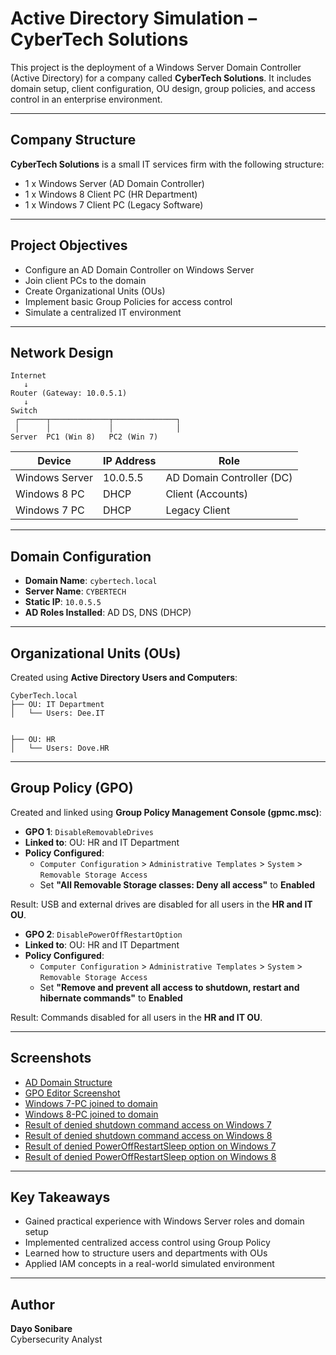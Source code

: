 
# Active Directory Simulation – CyberTech Solutions

This project is the deployment of a Windows Server Domain Controller (Active Directory) for a company called **CyberTech Solutions**. It includes domain setup, client configuration, OU design, group policies, and access control in an enterprise environment.

---

## Company Structure

**CyberTech Solutions** is a small IT services firm with the following structure:

- 1 x Windows Server (AD Domain Controller)
- 1 x Windows 8 Client PC (HR Department)
- 1 x Windows 7 Client PC (Legacy Software)

---

## Project Objectives

- Configure an AD Domain Controller on Windows Server
- Join client PCs to the domain
- Create Organizational Units (OUs)
- Implement basic Group Policies for access control
- Simulate a centralized IT environment

---

## Network Design

```
Internet
   ↓
Router (Gateway: 10.0.5.1)
   ↓
Switch
 ┌──────┬─────────────┬──────────────┐
 │      │             │              │   
Server  PC1 (Win 8)   PC2 (Win 7)
```

| Device        | IP Address      | Role                        |
|---------------|----------------|-----------------------------|
| Windows Server| 10.0.5.5  | AD Domain Controller (DC)   |
| Windows 8 PC  | DHCP    | Client (Accounts)           |
| Windows 7 PC  | DHCP    | Legacy Client               |

---

## Domain Configuration

- **Domain Name**: `cybertech.local`
- **Server Name**: `CYBERTECH`
- **Static IP**: `10.0.5.5`
- **AD Roles Installed**: AD DS, DNS (DHCP)

---

## Organizational Units (OUs)

Created using **Active Directory Users and Computers**:

```
CyberTech.local
├── OU: IT Department
│   └── Users: Dee.IT


├── OU: HR
│   └── Users: Dove.HR
```

---

## Group Policy (GPO)

Created and linked using **Group Policy Management Console (gpmc.msc)**:

- **GPO 1**: `DisableRemovableDrives`
- **Linked to**: OU: HR and IT Department
- **Policy Configured**:
  - `Computer Configuration` > `Administrative Templates` > `System` > `Removable Storage Access`
  - Set **"All Removable Storage classes: Deny all access"** to **Enabled**

Result: USB and external drives are disabled for all users in the **HR and IT OU**.

- **GPO 2**: `DisablePowerOffRestartOption`
- **Linked to**: OU: HR and IT Department
- **Policy Configured**:
  - `Computer Configuration` > `Administrative Templates` > `System` > `Removable Storage Access`
  - Set **"Remove and prevent all access to shutdown, restart and hibernate commands"** to **Enabled**

Result: Commands disabled for all users in the **HR and IT OU**.


---

## Screenshots

- [AD Domain Structure](https://github.com/Wealthdjoy/Active-Directory-Simulation-CyberTech-Solutions/blob/main/Screenshots/OUs_Groups_and_Users.PNG)
- [GPO Editor Screenshot](https://github.com/Wealthdjoy/Active-Directory-Simulation-CyberTech-Solutions/blob/main/Screenshots/Group_policy_management.PNG)
- [Windows 7-PC joined to domain](https://github.com/Wealthdjoy/Active-Directory-Simulation-CyberTech-Solutions/blob/main/Screenshots/Windows_7_machine_configuration.PNG)
- [Windows 8-PC joined to domain](https://github.com/Wealthdjoy/Active-Directory-Simulation-CyberTech-Solutions/blob/main/Screenshots/Windows_8_machine%20_configuration.PNG)
- [Result of denied shutdown command access on Windows 7](https://github.com/Wealthdjoy/Active-Directory-Simulation-CyberTech-Solutions/blob/main/Screenshots/Windows_7_Alt_F4_access_denied.PNG)
- [Result of denied shutdown command access on Windows 8](https://github.com/Wealthdjoy/Active-Directory-Simulation-CyberTech-Solutions/blob/main/Screenshots/Windows_8_Alt_F4_access_denied.PNG)
- [Result of denied PowerOffRestartSleep option on Windows 7](https://github.com/Wealthdjoy/Active-Directory-Simulation-CyberTech-Solutions/blob/main/Screenshots/PowerOff_Restart_and_Sleep_access_denied_2.PNG)
- [Result of denied PowerOffRestartSleep option on Windows 8](https://github.com/Wealthdjoy/Active-Directory-Simulation-CyberTech-Solutions/blob/main/Screenshots/PowerOff_Restart_and_Sleep_access_denied_1.PNG)

---

## Key Takeaways

- Gained practical experience with Windows Server roles and domain setup
- Implemented centralized access control using Group Policy
- Learned how to structure users and departments with OUs
- Applied IAM concepts in a real-world simulated environment

---

## Author

**Dayo Sonibare**  
Cybersecurity Analyst  
